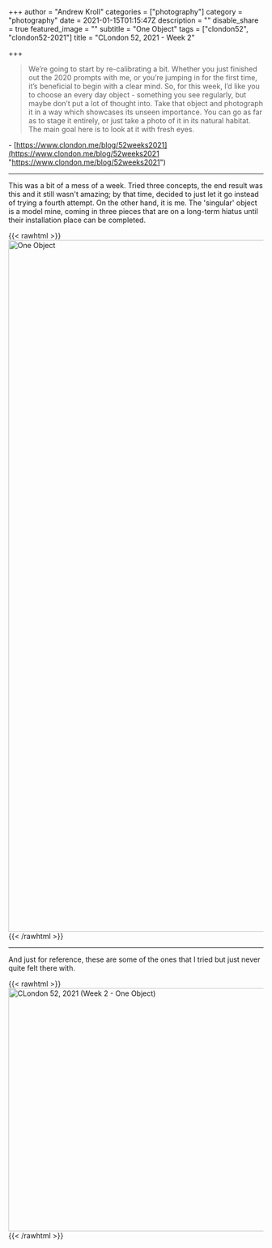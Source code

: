 +++
author = "Andrew Kroll"
categories = ["photography"]
category = "photography"
date = 2021-01-15T01:15:47Z
description = ""
disable_share = true
featured_image = ""
subtitle = "One Object"
tags = ["clondon52", "clondon52-2021"]
title = "CLondon 52, 2021 - Week 2"

+++
> We’re going to start by re-calibrating a bit. Whether you just finished out the 2020 prompts with me, or you’re jumping in for the first time, it’s beneficial to begin with a clear mind. So, for this week, I’d like you to choose an every day object - something you see regularly, but maybe don’t put a lot of thought into. Take that object and photograph it in a way which showcases its unseen importance. You can go as far as to stage it entirely, or just take a photo of it in its natural habitat. The main goal here is to look at it with fresh eyes.

\- [https://www.clondon.me/blog/52weeks2021](https://www.clondon.me/blog/52weeks2021 "https://www.clondon.me/blog/52weeks2021")

***

This was a bit of a mess of a week. Tried three concepts, the end result was this and it still wasn't amazing; by that time, decided to just let it go instead of trying a fourth attempt. On the other hand, it is me. The 'singular' object is a model mine, coming in three pieces that are on a long-term hiatus until their installation place can be completed.

{{< rawhtml >}} <a data-flickr-embed="true" data-header="true" href="https://www.flickr.com/photos/drakenya/51842400267/in/album-72157717690371413/" title="One Object"><img src="https://live.staticflickr.com/65535/51842400267_4469010f3b_k.jpg" width="2048" height="1365" alt="One Object"></a><script async src="//embedr.flickr.com/assets/client-code.js" charset="utf-8"></script> {{< /rawhtml >}}

***

And just for reference, these are some of the ones that I tried but just never quite felt there with.

{{< rawhtml >}} <a data-flickr-embed="true" data-header="true" href="https://www.flickr.com/photos/drakenya/albums/72177720296223859" title="CLondon 52, 2021 (Week 2 - One Object)"><img src="https://live.staticflickr.com/65535/51844077940_68245128cf_z.jpg" width="640" height="480" alt="CLondon 52, 2021 (Week 2 - One Object)"></a><script async src="//embedr.flickr.com/assets/client-code.js" charset="utf-8"></script> {{< /rawhtml >}}
